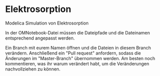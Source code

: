 # Elektrosorption
Modelica Simulation von Elektrosorption

In der OMNotebook-Datei müssen die Dateipfade und die Dateinamen entsprechend angepasst werden.

Ein Branch mit eurem Namen öffnen und die Dateien in diesem Branch verändern. Anschließend ein "Pull request" anfordern, sodass die Änderungen im "Master-Branch" übernommen werden.
Am besten noch kommentieren, was ihr warum verändert habt, um die Veränderungen nachvollziehen zu können.

